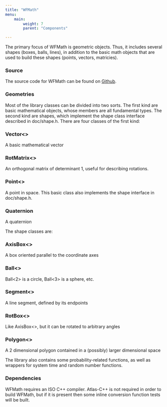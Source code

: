 ```yaml
---
title: "WFMath"
menu:
    main:
        weight: 7
        parent: "Components"

---
```


The primary focus of WFMath is geometric objects. Thus, it includes several shapes (boxes, balls, lines), in addition to
the basic math objects that are used to build these shapes (points, vectors, matricies).

### Source

The source code for WFMath can be found on [Github](https://github.com/worldforge/worldforge/tree/master/libs/wfmath).

### Geometries

Most of the library classes can be divided into two sorts. The first kind are basic mathematical objects, whose members
are all fundamental types. The second kind are shapes, which implement the shape class interface described in
doc/shape.h. There are four classes of the first kind:

### Vector<>

A basic mathematical vector

### RotMatrix<>

An orthogonal matrix of determinant 1, useful for describing rotations.

### Point<>

A point in space. This basic class also implements the shape interface in doc/shape.h.

### Quaternion

A quaternion

The shape classes are:

### AxisBox<>

A box oriented parallel to the coordinate axes

### Ball<>

Ball<2> is a circle, Ball<3> is a sphere, etc.

### Segment<>

A line segment, defined by its endpoints

### RotBox<>

Like AxisBox<>, but it can be rotated to arbitrary angles

### Polygon<>

A 2 dimensional polygon contained in a (possibly) larger dimensional space

The library also contains some probability-related functions, as well as wrappers for system time and random number
functions.

### Dependencies

WFMath requires an ISO C++ compiler. Atlas-C++ is not required in order to build WFMath, but if it is present then some
inline conversion function tests will be built.